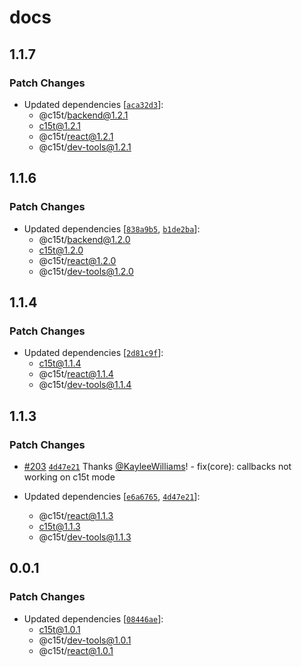 # docs

## 1.1.7

### Patch Changes

- Updated dependencies [[`aca32d3`](https://github.com/c15t/c15t/commit/aca32d3f0f76d75ad618a8ba3386ce385ac612e4)]:
  - @c15t/backend@1.2.1
  - c15t@1.2.1
  - @c15t/react@1.2.1
  - @c15t/dev-tools@1.2.1

## 1.1.6

### Patch Changes

- Updated dependencies [[`838a9b5`](https://github.com/c15t/c15t/commit/838a9b52c31326899ec3c903e43bf7bc31a6490f), [`b1de2ba`](https://github.com/c15t/c15t/commit/b1de2baccd63295d49fb2868f63659f5ff48a9ce)]:
  - @c15t/backend@1.2.0
  - c15t@1.2.0
  - @c15t/react@1.2.0
  - @c15t/dev-tools@1.2.0

## 1.1.4

### Patch Changes

- Updated dependencies [[`2d81c9f`](https://github.com/c15t/c15t/commit/2d81c9fc84ee960e46196dfd460407a925901a82)]:
  - c15t@1.1.4
  - @c15t/react@1.1.4
  - @c15t/dev-tools@1.1.4

## 1.1.3

### Patch Changes

- [#203](https://github.com/c15t/c15t/pull/203) [`4d47e21`](https://github.com/c15t/c15t/commit/4d47e2109bfc894f1666b19f4ff40d7398f10c57) Thanks [@KayleeWilliams](https://github.com/KayleeWilliams)! - fix(core): callbacks not working on c15t mode

- Updated dependencies [[`e6a6765`](https://github.com/c15t/c15t/commit/e6a6765a9466d18d3b17e2f08151a63a655442a7), [`4d47e21`](https://github.com/c15t/c15t/commit/4d47e2109bfc894f1666b19f4ff40d7398f10c57)]:
  - @c15t/react@1.1.3
  - c15t@1.1.3
  - @c15t/dev-tools@1.1.3

## 0.0.1

### Patch Changes

- Updated dependencies [[`08446ae`](https://github.com/c15t/c15t/commit/08446aef443a20a2262477a1dca3569d6bf672ad)]:
  - c15t@1.0.1
  - @c15t/dev-tools@1.0.1
  - @c15t/react@1.0.1
